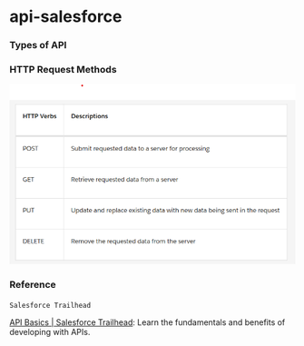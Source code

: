 # api-salesforce

### Types of API

### HTTP Request Methods

![HTTP verbs & descriptions](/images/HTTP%20verbs%20&%20descriptions.png)

### Reference 

`Salesforce Trailhead`

[API Basics | Salesforce Trailhead](https://trailhead.salesforce.com/content/learn/modules/pw-api-basics): Learn the fundamentals and benefits of developing with APIs.





